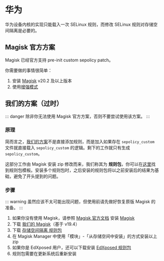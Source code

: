 # 华为

华为设备内核的实现只能载入一次 SELinux 规则，而修改 SELinux 规则对存储空间隔离是必要的。

## Magisk 官方方案

Magisk 已经官方支持 pre-init custom sepolicy patch。

你需要做的事情很简单：

1. 安装 [Magisk](https://github.com/topjohnwu/Magisk) v20.2 及以上版本
2. 使用[增强模式](../enhanced_mode/install.html)

## 我们的方案（过时）

::: danger
除非你无法使用 Magisk 官方方案，否则不要尝试使用该方案。
:::

### 原理

简而言之，[我们的方案](https://github.com/topjohnwu/Magisk/pull/1685)不是直接添加规则，而是加入如果存在 `sepolicy_custom` 文件就直接载入 `sepolicy_custom` 的逻辑。剩下的工作就只有生成 `sepolicy_custom`。

这部分工作由 Magisk 安装 zip 修改而来，我们称其为 **规则包**，你可以在[这里](https://github.com/RikkaApps/magisk-custom-sepolicy-installer)找到规则包模板。安装多个规则包时，之后安装的规则包将以之前安装后的结果为基础，避免了开头提到的问题。

### 步骤

::: warning
虽然应该不太可能出现问题，但使用前请先做好恢复原版 Magisk 的准备。
:::

1. 如果你没有使用 Magisk，请参照 [Magisk 官方文档](https://topjohnwu.github.io/Magisk/) 安装 [Magisk](https://github.com/topjohnwu/Magisk)
2. 下载 [我们的 Magisk](https://github.com/RikkaApps/magisk-custom-sepolicy-installer/releases/download/v0.1/Magisk-v19.4-9784353-R.zip)（基于 v19.4）
3. 下载 [存储空间隔离 规则包](https://github.com/RikkaApps/magisk-custom-sepolicy-installer/releases/download/v0.1/magisk-custom-sepolicy-installer-for-storage-redirect.zip)
4. 在 Magisk Manager 中使用「模块」-「从存储空间中安装」的方式安装以上 zip
5. 如果你是 EdXposed 用户，还可以下载安装 [EdXposed 规则包](https://github.com/RikkaApps/magisk-custom-sepolicy-installer/releases/download/v0.1/magisk-custom-sepolicy-installer-for-edxposed.zip)
6. 规则包需要在更新系统后重新安装